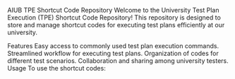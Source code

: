 AIUB TPE Shortcut Code Repository
Welcome to the University Test Plan Execution (TPE) Shortcut Code Repository! This repository is designed to store and manage shortcut codes for executing test plans efficiently at our university.

Features
Easy access to commonly used test plan execution commands.
Streamlined workflow for executing test plans.
Organization of codes for different test scenarios.
Collaboration and sharing among university testers.
Usage
To use the shortcut codes:

